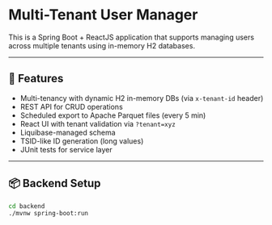 # Multi-Tenant User Manager

This is a Spring Boot + ReactJS application that supports managing users across multiple tenants using in-memory H2 databases.

---

## 🧩 Features

- Multi-tenancy with dynamic H2 in-memory DBs (via `x-tenant-id` header)
- REST API for CRUD operations
- Scheduled export to Apache Parquet files (every 5 min)
- React UI with tenant validation via `?tenant=xyz`
- Liquibase-managed schema
- TSID-like ID generation (long values)
- JUnit tests for service layer

---

## 📦 Backend Setup

```bash
cd backend
./mvnw spring-boot:run
